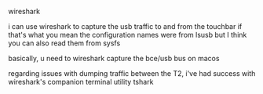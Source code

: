wireshark

i can use wireshark to capture the usb traffic to and from the touchbar if that's what you mean
the configuration names were from lsusb but I think you can also read them from sysfs

basically, u need to wireshark capture the bce/usb bus on macos 

regarding issues with dumping traffic between the T2, i've had success with wireshark's companion terminal utility tshark